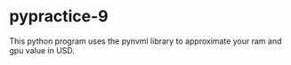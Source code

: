 # pypractice-9
This python program uses the pynvml library to approximate your ram and gpu value in USD.
